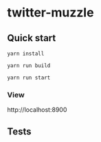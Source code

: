 # twitter-muzzle

## Quick start

`yarn install`

`yarn run build`

`yarn run start`

### View

http://localhost:8900

## Tests
